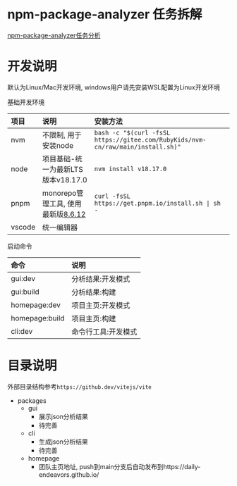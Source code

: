 #   npm-package-analyzer 任务拆解

[npm-package-analyzer任务分析](https://hi85012z1e8.feishu.cn/docx/YlL4dPM0wo9CN1xXLaoc5mu4nFh?from=from_copylink)

#   开发说明

默认为Linux/Mac开发环境, windows用户请先安装WSL配置为Linux开发环境

基础开发环境

| 项目   | 说明                                                                   | 安装方法                                                                        |
| :----- | :--------------------------------------------------------------------- | :------------------------------------------------------------------------------ |
| nvm    | 不限制, 用于安装node                                                   | `bash -c "$(curl -fsSL https://gitee.com/RubyKids/nvm-cn/raw/main/install.sh)"` |
| node   | 项目基础-统一为最新LTS版本v18.17.0                                     | `nvm install v18.17.0`                                                          |
| pnpm   | monorepo管理工具, 使用最新版[8.6.12](https://www.pnpm.cn/installation) | `curl -fsSL https://get.pnpm.io/install.sh \| sh -`                             |
| vscode | 统一编辑器                                                             |                                                                                 |

启动命令

| 命令           | 说明                |
| :------------- | :------------------ |
| gui:dev        | 分析结果:开发模式   |
| gui:build      | 分析结果:构建       |
| homepage:dev   | 项目主页:开发模式   |
| homepage:build | 项目主页:构建       |
| cli:dev        | 命令行工具:开发模式 |


#   目录说明

外部目录结构参考`https://github.dev/vitejs/vite`

-   packages
    -   gui
        -   展示json分析结果
        -   待完善
    -   cli 
        -   生成json分析结果
        -   待完善
    -   homepage
        -   团队主页地址, push到main分支后自动发布到https://daily-endeavors.github.io/